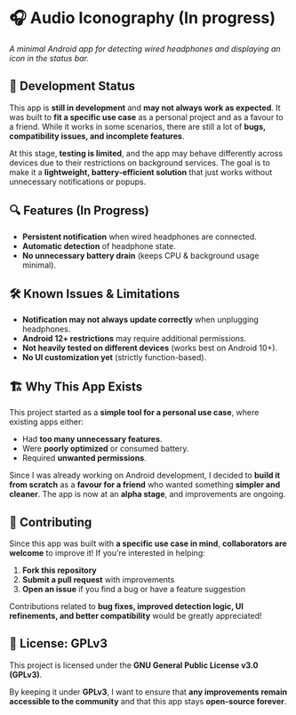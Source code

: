 # 🎧 Audio Iconography (In progress)
_A minimal Android app for detecting wired headphones and displaying an icon in the status bar._

## 🚧 Development Status  
This app is **still in development** and **may not always work as expected**. It was built to **fit a specific use case** as a personal project and as a favour to a friend. While it works in some scenarios, there are still a lot of **bugs, compatibility issues, and incomplete features**.

At this stage, **testing is limited**, and the app may behave differently across devices due to their restrictions on background services. The goal is to make it a **lightweight, battery-efficient solution** that just works without unnecessary notifications or popups.

## 🔍 Features (In Progress)
- **Persistent notification** when wired headphones are connected.
- **Automatic detection** of headphone state.
- **No unnecessary battery drain** (keeps CPU & background usage minimal).

## 🛠️ Known Issues & Limitations
- **Notification may not always update correctly** when unplugging headphones.
- **Android 12+ restrictions** may require additional permissions.
- **Not heavily tested on different devices** (works best on Android 10+).
- **No UI customization yet** (strictly function-based).

## 🏗️ Why This App Exists  
This project started as a **simple tool for a personal use case**, where existing apps either:
- Had **too many unnecessary features**.
- Were **poorly optimized** or consumed battery.
- Required **unwanted permissions**.

Since I was already working on Android development, I decided to **build it from scratch** as a **favour for a friend** who wanted something **simpler and cleaner**. The app is now at an **alpha stage**, and improvements are ongoing.

## 🤝 Contributing  
Since this app was built with **a specific use case in mind**, **collaborators are welcome** to improve it! If you're interested in helping:
1. **Fork this repository**  
2. **Submit a pull request** with improvements  
3. **Open an issue** if you find a bug or have a feature suggestion  

Contributions related to **bug fixes, improved detection logic, UI refinements, and better compatibility** would be greatly appreciated!

## 📜 License: GPLv3  
This project is licensed under the **GNU General Public License v3.0 (GPLv3)**.  

By keeping it under **GPLv3**, I want to ensure that **any improvements remain accessible to the community** and that this app stays **open-source forever**.